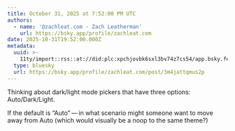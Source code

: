 ```yaml
---
title: October 31, 2025 at 7:52:00 PM UTC
authors:
  - name: '@zachleat.com - Zach Leatherman'
    url: https://bsky.app/profile/zachleat.com
date: 2025-10-31T19:52:00.000Z
metadata:
  uuid: >-
    11ty/import::rss::at://did:plc:xpchjovbk6sxl3bv74z7cs54/app.bsky.feed.post/3m4jattqmus2p
  type: bluesky
  url: https://bsky.app/profile/zachleat.com/post/3m4jattqmus2p
---
```

Thinking about dark/light mode pickers that have three options: Auto/Dark/Light.

If the default is “Auto” — in what scenario might someone want to move away from Auto (which would visually be a noop to the same theme?)